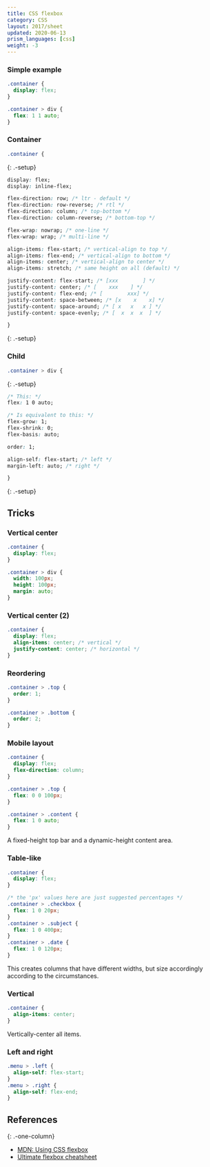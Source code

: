 ```yaml
---
title: CSS flexbox
category: CSS
layout: 2017/sheet
updated: 2020-06-13
prism_languages: [css]
weight: -3
---
```


### Simple example

```css
.container {
  display: flex;
}
```

```css
.container > div {
  flex: 1 1 auto;
}
```

### Container

```css
.container {
```

{: .-setup}

```css
display: flex;
display: inline-flex;
```

```css
flex-direction: row; /* ltr - default */
flex-direction: row-reverse; /* rtl */
flex-direction: column; /* top-bottom */
flex-direction: column-reverse; /* bottom-top */
```

```css
flex-wrap: nowrap; /* one-line */
flex-wrap: wrap; /* multi-line */
```

```css
align-items: flex-start; /* vertical-align to top */
align-items: flex-end; /* vertical-align to bottom */
align-items: center; /* vertical-align to center */
align-items: stretch; /* same height on all (default) */
```

```css
justify-content: flex-start; /* [xxx        ] */
justify-content: center; /* [    xxx    ] */
justify-content: flex-end; /* [        xxx] */
justify-content: space-between; /* [x    x    x] */
justify-content: space-around; /* [ x   x   x ] */
justify-content: space-evenly; /* [  x  x  x  ] */
```

```css
}
```

{: .-setup}

### Child

```css
.container > div {
```

{: .-setup}

```css
/* This: */
flex: 1 0 auto;

/* Is equivalent to this: */
flex-grow: 1;
flex-shrink: 0;
flex-basis: auto;
```

```css
order: 1;
```

```css
align-self: flex-start; /* left */
margin-left: auto; /* right */
```

```css
}
```

{: .-setup}

## Tricks

### Vertical center

```css
.container {
  display: flex;
}

.container > div {
  width: 100px;
  height: 100px;
  margin: auto;
}
```

### Vertical center (2)

```css
.container {
  display: flex;
  align-items: center; /* vertical */
  justify-content: center; /* horizontal */
}
```

### Reordering

```css
.container > .top {
  order: 1;
}

.container > .bottom {
  order: 2;
}
```

### Mobile layout

```css
.container {
  display: flex;
  flex-direction: column;
}

.container > .top {
  flex: 0 0 100px;
}

.container > .content {
  flex: 1 0 auto;
}
```

A fixed-height top bar and a dynamic-height content area.

### Table-like

```css
.container {
  display: flex;
}

/* the 'px' values here are just suggested percentages */
.container > .checkbox {
  flex: 1 0 20px;
}
.container > .subject {
  flex: 1 0 400px;
}
.container > .date {
  flex: 1 0 120px;
}
```

This creates columns that have different widths, but size accordingly according
to the circumstances.

### Vertical

```css
.container {
  align-items: center;
}
```

Vertically-center all items.

### Left and right

```css
.menu > .left {
  align-self: flex-start;
}
.menu > .right {
  align-self: flex-end;
}
```

## References

{: .-one-column}

- [MDN: Using CSS flexbox](https://developer.mozilla.org/en-US/docs/Web/Guide/CSS/Flexible_boxes)
- [Ultimate flexbox cheatsheet](http://www.sketchingwithcss.com/samplechapter/cheatsheet.html)
